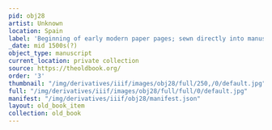 ```yaml
---
pid: obj28
artist: Unknown
location: Spain
label: 'Beginning of early modern paper pages; sewn directly into manuscript binding '
_date: mid 1500s(?)
object_type: manuscript
current_location: private collection
source: https://theoldbook.org/
order: '3'
thumbnail: "/img/derivatives/iiif/images/obj28/full/250,/0/default.jpg"
full: "/img/derivatives/iiif/images/obj28/full/full/0/default.jpg"
manifest: "/img/derivatives/iiif/obj28/manifest.json"
layout: old_book_item
collection: old_book
---
```

